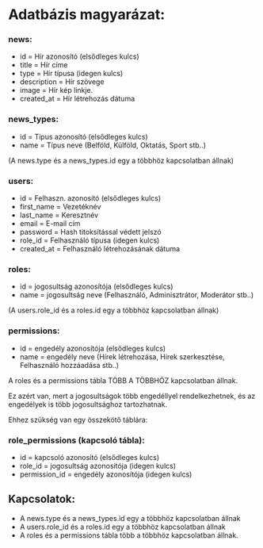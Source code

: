 # Adatbázis magyarázat:

### news:

- id = Hír azonosító (elsődleges kulcs)
- title = Hír címe
- type = Hír típusa (idegen kulcs)
- description = Hír szövege
- image = Hír kép linkje.
- created_at = Hír létrehozás dátuma

### news_types:

- id = Típus azonosító (elsődleges kulcs)
- name = Típus neve (Belföld, Külföld, Oktatás, Sport stb..)

(A news.type és a news_types.id egy a többhöz kapcsolatban állnak)

### users:

- id = Felhaszn. azonosító (elsődleges kulcs)
- first_name = Vezetéknév
- last_name = Keresztnév
- email = E-mail cím
- password = Hash titoksítással védett jelszó
- role_id = Felhasználó típusa (idegen kulcs)
- created_at = Felhasználó létrehozásának dátuma

### roles:

- id = jogosultság azonosítója (elsődleges kulcs)
- name = jogosultság neve (Felhasználó, Adminisztrátor, Moderátor stb..)

(A users.role_id és a roles.id egy a többhöz kapcsolatban állnak)

### permissions:

- id = engedély azonosítója (elsődleges kulcs)
- name = engedély neve (Hírek létrehozása, Hírek szerkesztése, Felhasználó hozzáadása stb..)

A roles és a permissions tábla TÖBB A TÖBBHÖZ kapcsolatban állnak.

Ez azért van, mert a jogosultságok több engedéllyel rendelkezhetnek, és az engedélyek is több jogosultsághoz
tartozhatnak.

Ehhez szükség van egy összekötő táblára:

### role_permissions (kapcsoló tábla):

- id = kapcsoló azonosító (elsődleges kulcs)
- role_id = jogosultság azonosítója (idegen kulcs)
- permission_id = engedély azonosítója (idegen kulcs)


## Kapcsolatok:

- A news.type és a news_types.id egy a többhöz kapcsolatban állnak
- A users.role_id és a roles.id egy a többhöz kapcsolatban állnak
- A roles és a permissions tábla több a többhöz kapcsolatban állnak.
